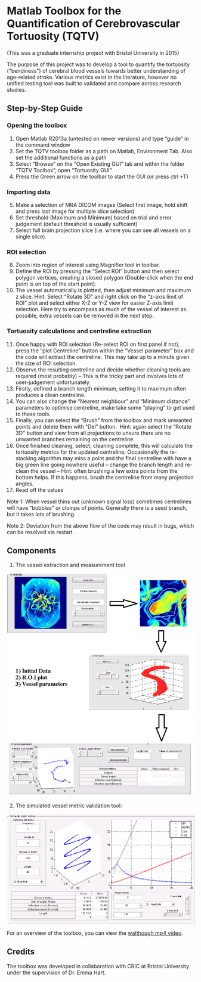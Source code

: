 # Matlab Toolbox for the Quantification of Cerebrovascular Tortuosity (TQTV)

(This was a graduate internship project with Bristol University in 2015)

The purpose of this project was to develop a tool to quantify the tortuosity ("bendiness") of cerebral blood vessels towards better understanding of age-related stroke. Various metrics exist in the literature, however no unified testing tool was built to validated and compare across research studies. 

## Step-by-Step Guide

### Opening the toolbox
1. Open Matlab R2013a (untested on newer versions) and type “guide” in the command window
2. Set the TQTV toolbox folder as a path on Matlab, Environment Tab. Also set the additional functions as a path
3. Select “Browse” on the “Open Existing GUI” tab and within the folder “TQTV Toolbox”, open “Tortuosity GUI”
4. Press the Green arrow on the toolbar to start the GUI (or press ctrl +T) 

### Importing data
5. Make a selection of MRA DICOM images (Select first image, hold shift and press last image for multiple slice selection)
6. Set threshold (Maximum and Minimum) based on trial and error judgement (default threshold is usually sufficient)
7. Select full brain projection slice (i.e. where you can see all vessels on a single slice).

### ROI selection
8. Zoom into region of interest using Magnifier tool in toolbar.
9. Define the ROI by pressing the “Select ROI” button and then select polygon vertices, creating a closed polygon (Double-click when the end point is on top of the start point).
10. The vessel automatically is plotted, then adjust minimum and maximum z slice. Hint: Select “Rotate 3D” and right click on the “z-axis limit of ROI” plot and select either X-Z or Y-Z view for easier Z-axis limit selection. Here try to encompass as much of the vessel of interest as possible, extra vessels can be removed in the next step.

### Tortuosity calculations and centreline extraction
11. Once happy with ROI selection (Re-select ROI on first panel if not), press the “plot Centreline” button within the “Vessel parameter” box and the code will extract the centreline. This may take up to a minute given the size of ROI selection.
12. Observe the resulting centreline and decide whether cleaning tools are required (most probably) – This is the tricky part and involves lots of user-judgement unfortunately.
13. Firstly, defined a branch length minimum, setting it to maximum often produces a clean centreline.
14. You can also change the “Nearest neighbour” and “Minimum distance” parameters to optimise centreline, make take some “playing” to get used to these tools.
15. Finally, you can select the “Brush” from the toolbox and mark unwanted points and delete them with “Del” button.  Hint: again select the “Rotate 3D” button and view from all projections to unsure there are no unwanted branches remaining on the centreline.
16. Once finished cleaning, select, cleaning complete, this will calculate the tortuosity metrics for the updated centreline. Occasionally the re-stacking algorithm may miss a point and the final centreline with have a big green line going nowhere useful – change the branch length and re-clean the vessel – Hint: often brushing a few extra points from the bottom helps. If this happens, brush the centreline from many projection angles.
17. Read off the values 

Note 1: When vessel thins out (unknown signal loss) sometimes centrelines will have “bubbles” or clumps of points. Generally there is a seed branch, but it takes lots of brushing.

Note 2: Deviation from the above flow of the code may result in bugs, which can be resolved via restart. 

## Components

1. The vessel extraction and measurement tool

![Tool1](./Tortuosity%20Paper%20Images/Figure_2.jpg)

2. The simulated vessel metric validation tool:

![Tool](./Tortuosity%20Paper%20Images/Figure_4.jpg)

For an overview of the toolbox, you can view the [walthough mp4 video](https://youtu.be/z_a9z4SmE-A).

## Credits

The toolbox was developed in collaboration with CRIC at Bristol University under the supervision of Dr. Emma Hart.
